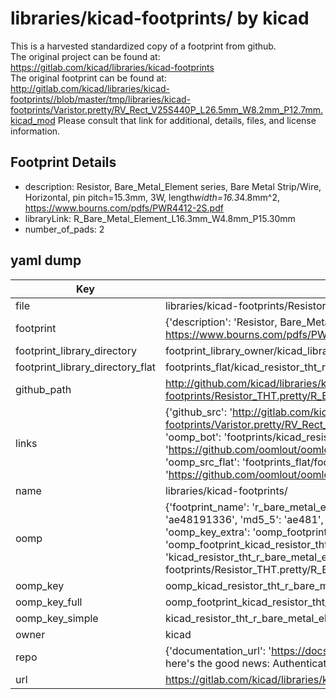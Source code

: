 # libraries/kicad-footprints/ by kicad  
This is a harvested standardized copy of a footprint from github.  
The original project can be found at:  
https://gitlab.com/kicad/libraries/kicad-footprints  
The original footprint can be found at:
http://gitlab.com/kicad/libraries/kicad-footprints//blob/master/tmp/libraries/kicad-footprints/Varistor.pretty/RV_Rect_V25S440P_L26.5mm_W8.2mm_P12.7mm.kicad_mod
Please consult that link for additional, details, files, and license information.  
## Footprint Details
* description: Resistor, Bare_Metal_Element series, Bare Metal Strip/Wire, Horizontal, pin pitch=15.3mm, 3W, length*width=16.3*4.8mm^2, https://www.bourns.com/pdfs/PWR4412-2S.pdf  
* libraryLink: R_Bare_Metal_Element_L16.3mm_W4.8mm_P15.30mm  
* number_of_pads: 2  
## yaml dump  
| Key | Value |  
| --- | --- |  
| file | libraries/kicad-footprints/Resistor_THT.pretty/R_Bare_Metal_Element_L16.3mm_W4.8mm_P15.30mm.kicad_mod |  
| footprint | {'description': 'Resistor, Bare_Metal_Element series, Bare Metal Strip/Wire, Horizontal, pin pitch=15.3mm, 3W, length*width=16.3*4.8mm^2, https://www.bourns.com/pdfs/PWR4412-2S.pdf', 'libraryLink': 'R_Bare_Metal_Element_L16.3mm_W4.8mm_P15.30mm', 'number_of_pads': 2} |  
| footprint_library_directory | footprint_library_owner/kicad_libraries/kicad-footprints/ |  
| footprint_library_directory_flat | footprints_flat/kicad_resistor_tht_r_bare_metal_element_l16_3mm_w4_8mm_p15_30mm/working |  
| github_path | http://github.com/kicad/libraries/kicad-footprints//blob/master/tmp/libraries/kicad-footprints/Resistor_THT.pretty/R_Bare_Metal_Element_L16.3mm_W4.8mm_P15.30mm.kicad_mod |  
| links | {'github_src': 'http://gitlab.com/kicad/libraries/kicad-footprints//blob/master/tmp/libraries/kicad-footprints/Varistor.pretty/RV_Rect_V25S440P_L26.5mm_W8.2mm_P12.7mm.kicad_mod', 'github_src_repo': 'https://gitlab.com/kicad/libraries/kicad-footprints', 'oomp_bot': 'footprints/kicad_resistor_tht_r_bare_metal_element_l16_3mm_w4_8mm_p15_30mm/working', 'oomp_bot_github': 'https://github.com/oomlout/oomlout_oomp_footprint_bot/tree/main/footprints/kicad_resistor_tht_r_bare_metal_element_l16_3mm_w4_8mm_p15_30mm/working', 'oomp_src_flat': 'footprints_flat/footprints_flat/kicad_resistor_tht_r_bare_metal_element_l16_3mm_w4_8mm_p15_30mm/working', 'oomp_src_flat_github': 'https://github.com/oomlout/oomlout_oomp_footprint_src/tree/main/footprints_flat/kicad_resistor_tht_r_bare_metal_element_l16_3mm_w4_8mm_p15_30mm/working'} |  
| name | libraries/kicad-footprints/ |  
| oomp | {'footprint_name': 'r_bare_metal_element_l16_3mm_w4_8mm_p15_30mm', 'library_name': 'resistor_tht', 'md5': 'ae4819133697054889629863cf6f84ca', 'md5_10': 'ae48191336', 'md5_5': 'ae481', 'md5_6': 'ae4819', 'oomp_key': 'oomp_kicad_resistor_tht_r_bare_metal_element_l16_3mm_w4_8mm_p15_30mm', 'oomp_key_extra': 'oomp_footprint_kicad_resistor_tht_r_bare_metal_element_l16_3mm_w4_8mm_p15_30mm', 'oomp_key_full': 'oomp_footprint_kicad_resistor_tht_r_bare_metal_element_l16_3mm_w4_8mm_p15_30mm_ae4819', 'oomp_key_simple': 'kicad_resistor_tht_r_bare_metal_element_l16_3mm_w4_8mm_p15_30mm', 'original_filename': 'libraries/kicad-footprints/Resistor_THT.pretty/R_Bare_Metal_Element_L16.3mm_W4.8mm_P15.30mm.kicad_mod', 'owner_name': 'kicad'} |  
| oomp_key | oomp_kicad_resistor_tht_r_bare_metal_element_l16_3mm_w4_8mm_p15_30mm |  
| oomp_key_full | oomp_footprint_kicad_resistor_tht_r_bare_metal_element_l16_3mm_w4_8mm_p15_30mm |  
| oomp_key_simple | kicad_resistor_tht_r_bare_metal_element_l16_3mm_w4_8mm_p15_30mm |  
| owner | kicad |  
| repo | {'documentation_url': 'https://docs.github.com/rest/overview/resources-in-the-rest-api#rate-limiting', 'message': "API rate limit exceeded for 84.66.173.59. (But here's the good news: Authenticated requests get a higher rate limit. Check out the documentation for more details.)"} |  
| url | https://gitlab.com/kicad/libraries/kicad-footprints |  

